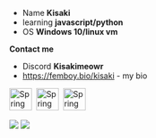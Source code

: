      
- Name **Kisaki**
- learning **javascript/python**
- OS **Windows 10/linux vm**

**Contact me**
- Discord **Kisakimeowr**
- https://femboy.bio/kisaki - my bio


<img src="https://media.tenor.com/UvvgjxTnagUAAAAM/cat-meow.gif" title="Spring" alt="Spring" width="40" height="40"/>&nbsp;
<img src="https://media.tenor.com/UvvgjxTnagUAAAAM/cat-meow.gif" title="Spring" alt="Spring" width="40" height="40"/>&nbsp;
<img src="https://media.tenor.com/UvvgjxTnagUAAAAM/cat-meow.gif" title="Spring" alt="Spring" width="40" height="40"/>&nbsp;

![](https://komarev.com/ghpvc/?username=kisakimeowr&color=blue&style=flat-square)
![](https://img.shields.io/badge/-Owner%20of%20femboy%20bot-ff69b4?style=flat-square&logo=appveyor)
<!---
